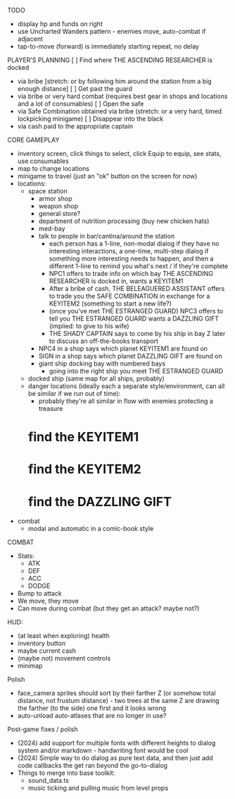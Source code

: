 TODO
* display hp and funds on right
* use Uncharted Wanders pattern - enemies move, auto-combat if adjacent
* tap-to-move (forward) is immediately starting repeat, no delay

PLAYER'S PLANNING
[ ] Find where THE ASCENDING RESEARCHER is docked
  - via bribe [stretch: or by following him around the station from a big enough distance]
[ ] Get past the guard
  - via bribe or very hard combat (requires best gear in shops and locations and a lot of consumables)
[ ] Open the safe
  - via Safe Combination obtained via bribe (stretch: or a very hard, timed lockpicking minigame)
[ ] Disappear into the black
  - via cash paid to the appropriate captain

CORE GAMEPLAY
* inventory screen, click things to select, click Equip to equip, see stats, use consumables
* map to change locations
* minigame to travel (just an "ok" button on the screen for now)
* locations:
  * space station
    * armor shop
    * weapon shop
    * general store?
    * department of nutrition processing (buy new chicken hats)
    * med-bay
    * talk to people in bar/cantina/around the station
      * each person has a 1-line, non-modal dialog if they have no interesting interactions, a one-time, multi-step dialog if something more interesting needs to happen, and then a different 1-line to remind you what's next / if they're complete
      * NPC1 offers to trade info on which bay THE ASCENDING RESEARCHER is docked in, wants a KEYITEM1
      * After a bribe of cash, THE BELEAGUERED ASSISTANT offers to trade you the SAFE COMBINATION in exchange for a KEYITEM2 (something to start a new life?)
      * (once you've met THE ESTRANGED GUARD) NPC3 offers to tell you THE ESTRANGED GUARD wants a DAZZLING GIFT (implied: to give to his wife)
      * THE SHADY CAPTAIN says to come by his ship in bay Z later to discuss an off-the-books transport
    * NPC4 in a shop says which planet KEYITEM1 are found on
    * SIGN in a shop says which planet DAZZLING GIFT are found on
    * giant ship docking bay with numbered bays
      * going into the right ship you meet THE ESTRANGED GUARD
  * docked ship (same map for all ships, probably)
  * danger locations (ideally each a separate style/environment, can all be similar if we run out of time):
    * probably they're all similar in flow with enemies protecting a treasure
    # find the KEYITEM1
    # find the KEYITEM2
    # find the DAZZLING GIFT
* combat
  * modal and automatic in a comic-book style

COMBAT
* Stats:
  * ATK
  * DEF
  * ACC
  * DODGE
* Bump to attack
* We move, they move
* Can move during combat (but they get an attack? maybe not?)

HUD:
* (at least when exploring) health
* inventory button
* maybe current cash
* (maybe not) movement controls
* minimap


Polish
* face_camera sprites should sort by their farther Z (or somehow total distance, not frustum distance) - two trees at the same Z are drawing the farther (to the side) one first and it looks wrong
* auto-unload auto-atlases that are no longer in use?

Post-game fixes / polish
* (2024) add support for multiple fonts with different heights to dialog system and/or markdown - handwriting font would be cool
* (2024) Simple way to do dialog as pure text data, and then just add code callbacks the get ran beyond the go-to-dialog
* Things to merge into base toolkit:
  * sound_data.ts
  * music ticking and pulling music from level props
